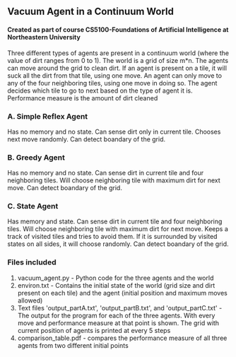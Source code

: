 <h2>Vacuum Agent in a Continuum World</h2>
<h4>Created as part of course CS5100-Foundations of Artificial Intelligence at Northeastern University</h4>

<div>

<p>Three different types of agents are present in a continuum world (where the value of dirt ranges from 0 to 1).
The world is a grid of size m*n. The agents can move around the grid to clean dirt. If an agent is present on a tile, it will
suck all the dirt from that tile, using one move. An agent can only move to any of the four neighboring tiles, using one move in doing so.
The agent decides which tile to go to next based on the type of agent it is. Performance measure is the amount of dirt cleaned<p>

<h3>A. Simple Reflex Agent</h3>

<p>Has no memory and no state. Can sense dirt only in current tile. Chooses next move randomly. Can detect boandary of the grid.</p>

<h3>B. Greedy Agent</h3>

<p>Has no memory and no state. Can sense dirt in current tile and four neighboring tiles. Will choose neighboring tile with maximum dirt for next move.
Can detect boandary of the grid.</p>

<h3>C. State Agent</h3>

<p>Has memory and state. Can sense dirt in current tile and four neighboring tiles. Will choose neighboring tile with maximum dirt for next move.
Keeps a track of visited tiles and tries to avoid them. If it is surrounded by visited states on all sides, it will choose randomly. Can detect boandary of the grid.</p>

<h3>Files included</h3>

<ol>
<li>vacuum_agent.py - Python code for the three agents and the world</li>
<li>environ.txt - Contains the initial state of the world (grid size and dirt present on each tile) and the agent (initial position and maximum moves allowed)</li>
<li>Text files 'output_partA.txt', 'output_partB.txt', and 'output_partC.txt' - The output for the program for each of the three agents.
With every move and performance measure at that point is shown. The grid with current position of agents is printed at every 5 steps</li>
<li>comparison_table.pdf - compares the performance measure of all three agents from two different initial points</li>
</ol>

</div>